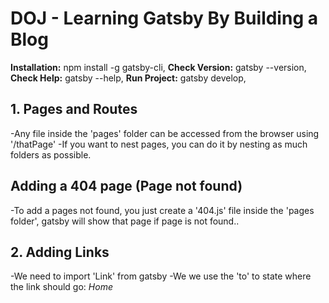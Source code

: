 # DOJ - Learning Gatsby By Building a Blog

**Installation:** npm install -g gatsby-cli,
**Check Version:** gatsby --version,
**Check Help:** gatsby --help,
**Run Project:** gatsby develop,

## 1. Pages and Routes

-Any file inside the 'pages' folder can be accessed from the browser using '/thatPage'
-If you want to nest pages, you can do it by nesting as much folders as possible.

## Adding a 404 page (Page not found)

-To add a pages not found, you just create a '404.js' file inside the 'pages folder', gatsby will show that page if page is not found..

## 2. Adding Links

-We need to import 'Link' from gatsby
-We we use the 'to' to state where the link should go:
_<Link to="/">Home</Link>_
